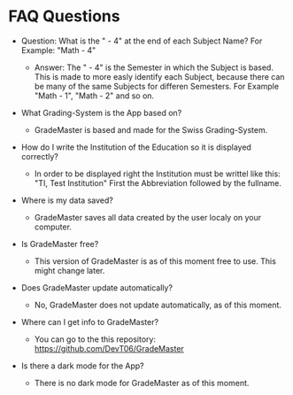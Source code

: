 # FAQ Questions
- Question: What is the " - 4" at the end of each Subject Name? For Example: "Math - 4"
    - Answer: The " - 4" is the Semester in which the Subject is based. This is made to more easly identify each Subject, because there can be many of the same Subjects for differen Semesters. For Example "Math - 1", "Math - 2" and so on.

- What Grading-System is the App based on?
    - GradeMaster is based and made for the Swiss Grading-System. 

- How do I write the Institution of the Education so it is displayed correctly?
    - In order to be displayed right the Institution must be writtel like this: "TI, Test Institution" First the Abbreviation followed by the fullname.
    
- Where is my data saved?
    - GradeMaster saves all data created by the user localy on your computer. 

- Is GradeMaster free?
    - This version of GradeMaster is as of this moment free to use. This might change later.

- Does GradeMaster update automatically?
    - No, GradeMaster does not update automatically, as of this moment.

- Where can I get info to GradeMaster?
    - You can go to the this repository: <a href="https://github.com/DevT06/GradeMaster" target="_blank">https://github.com/DevT06/GradeMaster</a>

- Is there a dark mode for the App?
    - There is no dark mode for GradeMaster as of this moment.
    
## 